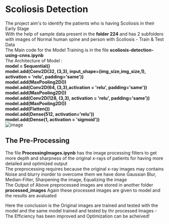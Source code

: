 # Scoliosis Detection   
The project aim's to identify the patients who is having Scoliosis in their Early Stage   
With the help of sample data present in the **folder 224** and has 2 subfolders with images of Normal human spine and person with Scoliosis - Train & Test Data   
The Main code for the Model Training is in the file **scoliosis-detection-using-cnns.ipynb**   
The Architecture of Model :   
  **model = Sequential()  
  model.add(Conv2D(32, (3,3), input_shape=(img_size,img_size,1), activation = 'relu', padding='same'))   
  model.add(MaxPooling2D())   
  model.add(Conv2D(64, (3,3),activation = 'relu', padding='same'))  
  model.add(MaxPooling2D())   
  model.add(Conv2D(128, (3,3), activation = 'relu', padding='same'))   
  model.add(MaxPooling2D())   
  model.add(Flatten())   
  model.add(Dense(512, activation='relu'))  
  model.add(Dense(1, activation = 'sigmoid'))**  
![image](https://github.com/user-attachments/assets/4fdc282f-9204-475a-bc4a-fefb6efd7392)   

## The Pre-Processing  
The file **ProcessingImages.ipynb** has the image processing filters to get more depth and sharpness of the original x-rays of patients for having more detailed and optimized output   
The preprocessing requires because the original x-ray images may contains Noise and blurry inorder to overcome them we have done Gaussian Blur, Median-Filter, Sharpening the image, Equalizing the image  
The Output of Above preprocessed images are stored in another folder **processed_images** 
Again these processed images are given to model and the results are avaluated

Here the conclusion is the Original images are trained and tested with the model and the same model trained and tested by thr processed Images - The Efficiency has been improved and Optimization can be acheived!



